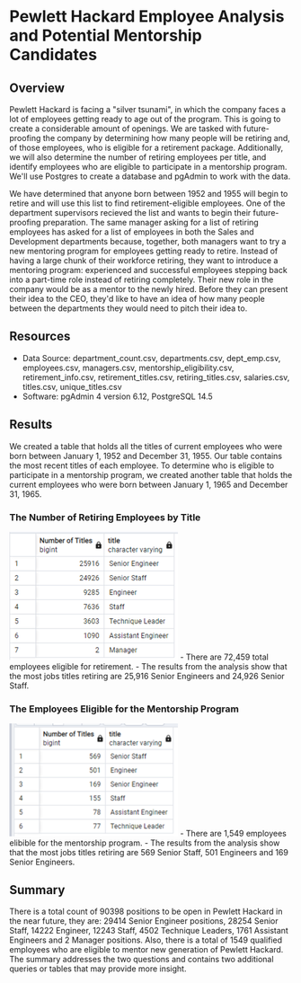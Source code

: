# Pewlett Hackard Employee Analysis and Potential Mentorship Candidates

## Overview
Pewlett Hackard is facing a "silver tsunami", in which the company faces a lot of employees getting ready to age out of the program. This is going to create a considerable amount of openings. We are tasked with future-proofing the company by determining how many people will be retiring and, of those employees, who is eligible for a retirement package. Additionally, we will also determine the number of retiring employees per title, and identify employees who are eligible to participate in a mentorship program. We'll use Postgres to create a database and pgAdmin to work with the data. 

We have determined that anyone born between 1952 and 1955 will begin to retire and will use this list to find retirement-eligible employees. One of the department supervisors recieved the list and wants to begin their future-proofing preparation. The same manager asking for a list of retiring employees has asked for a list of employees in both the Sales and Development departments because, together, both managers want to try a new mentoring program for employees getting ready to retire. Instead of having a large chunk of their workforce retiring, they want to introduce a mentoring program: experienced and successful employees stepping back into a part-time role instead of retiring completely. Their new role in the company would be as a mentor to the newly hired. Before they can present their idea to the CEO, they'd like to have an idea of how many people between the departments they would need to pitch their idea to.

## Resources
- Data Source: department_count.csv, departments.csv, dept_emp.csv, employees.csv, managers.csv, mentorship_eligibility.csv, retirement_info.csv, retirement_titles.csv, retiring_titles.csv, salaries.csv, titles.csv, unique_titles.csv
- Software: pgAdmin 4 version 6.12, PostgreSQL 14.5

## Results
We created a table that holds all the titles of current employees who were born between January 1, 1952 and December 31, 1955. Our table contains the most recent titles of each employee. To determine who is eligible to participate in a mentorship program, we created another table that holds the current employees who were born between January 1, 1965 and December 31, 1965.

### The Number of Retiring Employees by Title
<img src="https://github.com/laneyberm/Pewlett-Hackard-Analysis/blob/main/retiring_titles.png" width="300">
- There are 72,459 total employees eligible for retirement.
- The results from the analysis show that the most jobs titles retiring are 25,916 Senior Engineers and 24,926 Senior Staff.

### The Employees Eligible for the Mentorship Program
<img src="https://github.com/laneyberm/Pewlett-Hackard-Analysis/blob/main/mentorship_eligibilty_titles.png" width="300">
- There are 1,549 employees elibible for the mentorship program.
- The results from the analysis show that the most jobs titles retiring are 569 Senior Staff, 501 Engineers and 169 Senior Engineers. 

## Summary
There is a total count of 90398 positions to be open in Pewlett Hackard in the near future, they are: 29414 Senior Engineer positions, 28254 Senior Staff, 14222 Engineer, 12243 Staff, 4502 Technique Leaders, 1761 Assistant Engineers and 2 Manager positions. Also, there is a total of 1549 qualified employees who are eligible to mentor new generation of Pewlett Hackard.
The summary addresses the two questions and contains two additional queries or tables that may provide more insight.
